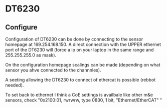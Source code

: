 # DT6230


## Configure
Configuration of DT6230 can be done by connecting to the sensor homepage at 169.254.168.150.
A direct connection with the UPPER ethernet port of the DT6230 will  (force a ip on your laptop in the same range and 255.255.255.0 as mask).

On the configuration homepage scalings can be made (depending on what sensor you ahve connected to the channnles).

A seeting allowing the DT6230 to connect of ethercat is possible (rebbot needed).

To set back to ethernet I think a CoE settings is availbale like other m&e sensors, check   "0x2100:01, rwrwrw, type 0830, 1 bit, "Ethernet/EtherCAT" "


